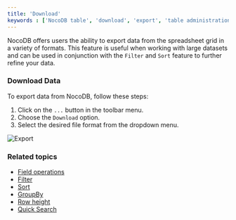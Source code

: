 ```yaml
---
title: 'Download'
keywords : ['NocoDB table', 'download', 'export', 'table administration', 'table organization']
---
```



NocoDB offers users the ability to export data from the spreadsheet grid in a variety of formats. This feature is useful when working with large datasets and can be used in conjunction with the `Filter` and `Sort` feature to further refine your data.

### Download Data

To export data from NocoDB, follow these steps:
1. Click on the `...` button in the toolbar menu.
2. Choose the `Download` option.
3. Select the desired file format from the dropdown menu.

![Export](/img/v2/toolbar/download.png)

### Related topics
- [Field operations](field-operations)
- [Filter](filter)
- [Sort](sort)
- [GroupBy](group-by)
- [Row height](row-height)
- [Quick Search](search)
